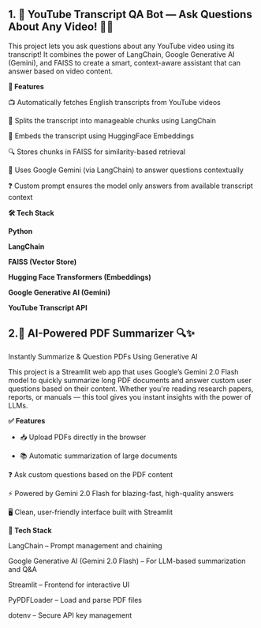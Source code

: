 
## 1. 🎥 YouTube Transcript QA Bot — Ask Questions About Any Video! 🤖💬


This project lets you ask questions about any YouTube video using its transcript! 
It combines the power of LangChain, Google Generative AI (Gemini), and FAISS to create a smart,
context-aware assistant that can answer based on video content.


**🚀 Features**

📺 Automatically fetches English transcripts from YouTube videos

🔗 Splits the transcript into manageable chunks using LangChain

🧠 Embeds the transcript using HuggingFace Embeddings

🔍 Stores chunks in FAISS for similarity-based retrieval

💬 Uses Google Gemini (via LangChain) to answer questions contextually

❓ Custom prompt ensures the model only answers from available transcript context

**🛠️ Tech Stack**


**Python**

**LangChain**

**FAISS (Vector Store)**

**Hugging Face Transformers (Embeddings)**

**Google Generative AI (Gemini)**

**YouTube Transcript API**


## 2.📄 AI-Powered PDF Summarizer 🔍✨

Instantly Summarize & Question PDFs Using Generative AI


This project is a Streamlit web app that uses Google’s Gemini 2.0 Flash model to quickly summarize long PDF documents and answer custom user questions based on their content. Whether you're reading research papers, reports, or manuals — this tool gives you instant insights with the power of LLMs.

**✅ Features**

- 📥 Upload PDFs directly in the browser

- 📚 Automatic summarization of large documents

❓ Ask custom questions based on the PDF content

⚡ Powered by Gemini 2.0 Flash for blazing-fast, high-quality answers

🖥️ Clean, user-friendly interface built with Streamlit


**🧠 Tech Stack**

LangChain – Prompt management and chaining

Google Generative AI (Gemini 2.0 Flash) – For LLM-based summarization and Q&A

Streamlit – Frontend for interactive UI

PyPDFLoader – Load and parse PDF files

dotenv – Secure API key management
